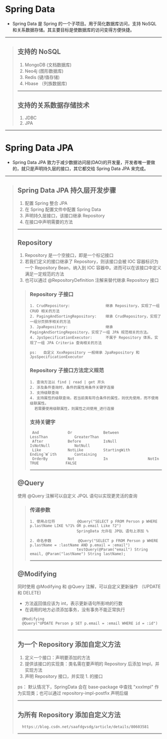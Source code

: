 # Spring Data
- Spring Data 是 Spring 的一个子项目。用于简化数据库访问，支持 NoSQL 和关系数据存储。其主要目标是使数据库的访问变得方便快捷。
---
>## 支持的 NoSQL
>1. MongoDB (文档数据库)
>2. Neo4j (图形数据库)
>3. Redis (键/值存储)
>4. Hbase （列族数据库)
>---
>## 支持的关系数据存储技术
>1. JDBC
>2. JPA
---
# Spring Data JPA
- Spring Data JPA 致力于减少数据访问层(DAO)的开发量，开发者唯一要做的，就只是声明持久层的接口，其它都交给 Spring Data JPA 来完成。
---
>## Spring Data JPA 持久层开发步骤
>1. 配置 Spring 整合 JPA
>2. 在 Spring 配置文件中配置 Spring Data
>3. 声明持久层接口，该接口继承 Repository
>4. 在接口中声明需要的方法
>---
>## Repository
>1. Repository 是一个空接口，即是一个标记接口
>2. 若我们定义的接口继承了 Repository，则该接口会被 IOC 容器标识为一个 Repository Bean，纳入到 IOC 容器中。进而可以在该接口中定义满足一定规范的方法
>3. 也可以通过 @RepositoryDefinition 注解来替代继承 Repository 接口
>>### Repository 子接口
>>```
>>1. CrudRepository:                继承 Repository，实现了一组 CRUD 相关的方法
>>2. PagingAndSortingRepository:    继承 CrudRepository，实现了一组分页排序相关的方法
>>3. JpaRepository:                 继承 PagingAndSortingRepository，实现了一组 JPA 规范相关的方法。
>>4. JpsSpecificationExecutor:      不属于 Repository 体系，实现了一组 JPA Criteria 查询相关的方法
>>
>>ps:   自定义 XxxRepository 一般继承 JpaRepository 和 JpsSpecificationExecutor
>>```
>>### Repository 子接口方法定义规范
>>```
>>1. 查询方法以 find | read | get 开头
>>2. 涉及条件查询时，条件的属性用条件关键字连接
>>3. 支持级联查询
>>4. 支持属性的级联查询，若当前类有符合条件的属性，则优先使用，而不使用级联属性。
>>   若需要使用级联属性，则属性之间使用_进行连接
>>```
>>### 支持关键字
>>```
>>  And             Or              Between             LessThan            GreaterThan     
>>  After           Before          IsNull              IsNotNull           NotNull         
>>  Like            NotLike         StartingWith        Ending`W`ith        Containing
>>  OrderBy         Not             In                  NotIn               TRUE            FALSE
>>```
>>---
>## @Query
>使用 @Query 注解可以自定义 JPQL 语句以实现更灵活的查询
>>### 传递参数
>>```
>>1. 使用占位符          @Query("SELECT p FROM Person p WHERE p.lastName LIKE %?1% OR p.email Like ?2")
>>                      SpringData 允许在 JPQL 语句上添加 %
>>
>>2. 命名参数            @Query("SELECT p FROM Person p WHERE p.lastName = :lastName AND p.email = :email")
>>                      testQuery(@Param("email") String email, @Param("lastName") String lastName);
>>```
>>---
>## @Modifying
>同时使用 @Modifying 和 @Query 注解，可以自定义更新操作 （UPDATE 和 DELETE)
>+ 方法返回值应该为 int，表示更新语句所影响的行数
>+ 在调用的地方必须添加事务，没有事务不能正常执行
>```
>   @Modifying
>   @Query("UPDATE Person p SET p.email = :email WHERE id = :id")
>```
>---
>## 为一个 Repository 添加自定义方法
>1. 定义一个接口：声明要添加的方法
>2. 提供该接口的实现类：类名需在要声明的 Repository 后添加 Impl，并实现方法
>3. 声明 Repository 接口，并实现 1. 的接口
>
>ps： 默认情况下，SpringData 会在 base-package 中查找 "xxxImpl" 作为实现类；也可以通过 repository-impl-postfix 声明后缀
>
>---
>## 为所有 Repository 添加自定义方法
>```
>   https://blog.csdn.net/saafdgvsdg/article/details/80603581
>```
>---